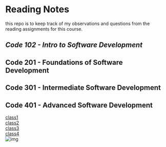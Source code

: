 # **Reading Notes**

this repo is to keep track of my observations and questions from the reading assignments for this course.

## **_Code 102 - Intro to Software Development_**

## Code 201 - Foundations of Software Development

## Code 301 - Intermediate Software Development

## Code 401 - Advanced Software Development
[class1](/401-class/class1/class1.md)<br>
[class2](/401-class/class2/class2.md)<br>
[class3](/401-class/class3/class3.md)<br>
[class4](/401-class/class4/class4.md)<br>
![img](https://cdnb.artstation.com/p/assets/images/images/044/372/763/large/naughty-boy-16-01.jpg?1639797413)
